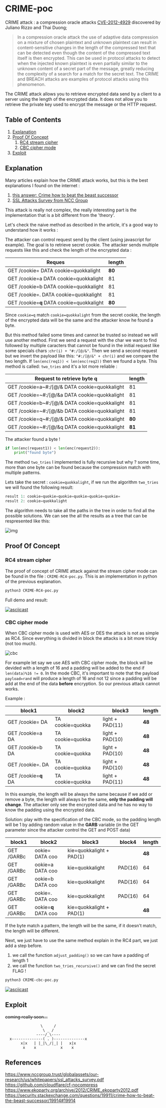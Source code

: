 # CRIME-poc

CRIME attack : a compression oracle attacks [CVE-2012-4929](https://cve.mitre.org/cgi-bin/cvename.cgi?name=cve-2012-4929) discovered by Juliano Rizzo and Thai Duong;

> In a compression oracle attack the use of adaptive data compression on a mixture of chosen plaintext and unknown plaintext can result in content-sensitive changes in the length of the compressed text that can be detected even though the content of the compressed text itself is then encrypted. This can be used in protocol attacks to detect when the injected known plaintext is even partially similar to the unknown content of a secret part of the message, greatly reducing the complexity of a search for a match for the secret text. The CRIME and BREACH attacks are examples of protocol attacks using this phenomenon.

The CRIME attack allows you to retrieve encrypted data send by a client to a server using the length of the encrypted data. It does not allow you to retrieve the private key used to encrypt the message or the HTTP request.

## Table of Contents

1. [Explanation](#explanation)
2. [Proof Of Concept](#proof-Of-Concept)
   1. [RC4 stream cipher](#rc4-stream-cipher)
   2. [CBC cipher mode](#cbc-cipher-mode)
3. [Exploit](#exploit)

## Explanation

Many articles explain how the CRIME attack works, but this is the best explanations I found on the internet :

1. [this answer: Crime how to beat the beast successor](https://security.stackexchange.com/questions/19911/crime-how-to-beat-the-beast-successor/19914#19914)
2. [SSL Attacks Survey from NCC Group](https://www.nccgroup.trust/globalassets/our-research/us/whitepapers/ssl_attacks_survey.pdf)

This attack is really not complex, the really interesting part is the implementation that is a bit different from the 'theory'.

Let's check the naive method as described in the article, it's a good way to understand how it works : 

The attacker can control request send by the client (using javascript for example). The goal is to retrieve secret cookie. The attacker sends multiple requests like this and check the length of the encrypted data :

| Reques | length
|---|---|
| GET /cookie=  DATA cookie=quokkalight | **80** |
| GET /cookie=a DATA cookie=quokkalight | 81 |
| GET /cookie=b DATA cookie=quokkalight | 81 |
| GET /cookie=. DATA cookie=quokkalight | 81 |
| GET /cookie=**q** DATA cookie=quokkalight | **80** |

Since `cookie=q` match `cookie=quokkalight` from the secret cookie, the length of the encrypted data will be the same and the attacker know he found a byte.

But this method failed some times and cannot be trusted so instead we will use another method.
First we send a request with the char we want to find followed by multiple caracters that cannot be found in the initial request like some specials chars :`chr(i) + "#:/[@/&"`. Then we send a second request but we invert the payload like this: `"#:/[@/&" + chr(i)` and we compare the two length. If `len(enc(req1)) < len(enc(req2))` then we found a byte. This method is called: `two_tries` and it's a lot more reliable :

| Request to retrieve  byte q | length
|---|---|
| GET /cookie=a~#:/[@/& DATA cookie=quokkalight | 81 |
| GET /cookie=~#:/[@/&a DATA cookie=quokkalight | 81 |
| GET /cookie=b~#:/[@/& DATA cookie=quokkalight | 81 |
| GET /cookie=~#:/[@/&b DATA cookie=quokkalight | 81 |
| GET /cookie=q~#:/[@/& DATA cookie=quokkalight | **80** |
| GET /cookie=~#:/[@/&q DATA cookie=quokkalight | **81** |

The attacker found a byte !

```python
if len(enc(request1)) < len(enc(request2)):
    print("found byte")
```

The method `two_tries` I implemented is fully recursive but why ? some time, more than one byte can be found because the compression match with multiple patterns.

Lets take the secret : `cookie=quokkalight`, if we run the algorithm `two_tries` we will found the following result:

```python
result 1: cookie=quokie=quokie=quokie=quokie=quokie=
result 2: cookie=quokkalight
```

The algorithm needs to take all the paths in the tree in order to find all the possible solutions.
We can see the all the results as a tree that can be respresented like this:

![img](https://user-images.githubusercontent.com/5891788/39074732-e73d07bc-44f2-11e8-952e-849e56e8f95a.png)

## Proof Of Concept

### RC4 stream cipher

The proof of concept of CRIME attack against the stream cipher mode can be found in the file : `CRIME-RC4-poc.py`. This is an implementation in python of the previous explanation.

```bash
python3 CRIME-RC4-poc.py
```

Full demo and result:

[![asciicast](https://asciinema.org/a/igA5aaqc5Mf0RMklxuPu6aPyw.png)](https://asciinema.org/a/igA5aaqc5Mf0RMklxuPu6aPyw)

### CBC cipher mode

When CBC cipher mode is used with AES or DES the attack is not as simple as RC4. Since everything is divided in block the attacks is a bit more tricky (not too much).

![cbc](https://upload.wikimedia.org/wikipedia/commons/thumb/8/80/CBC_encryption.svg/601px-CBC_encryption.svg.png)

For example let say we use AES with CBC cipher mode, the block will be devided with a length of 16 and a padding will be added to the end if `len(data)%16 != 0`.
In the mode CBC, it's important to note that the payload `payload=rand` will produce a length of 16 and not 12 since a padding will be add at the end of the data **before** encryption. So our previous attack cannot works.

Example :

| block1 | block2 | block3 | length
|---|---|---|---|
| GET /cookie=  DA | TA cookie=quokka | light + PAD(11) | **48** |
| GET /cookie=a DA | TA cookie=quokka | light + PAD(10) | **48** |
| GET /cookie=b DA | TA cookie=quokka | light + PAD(10) | **48** |
| GET /cookie=. DA | TA cookie=quokka | light + PAD(10) | **48** |
| GET /cookie=**q** DA | TA cookie=quokka | light + PAD(11) | **48** |

In this example, the length will be always the same because if we add or remove a byte, the length will always be the same, **only the padding will change**. The attacker only see the encrypted data and he has no way to know the padding using the encrypted data.

Solution: play with the specification of the CBC mode, so the padding length will be 1 by adding random value in the **GARB** variable (in the GET parameter since the attacker control the GET and POST data)

| block1 | block2 | block3 | block4 | length
|---|---|---|---|---|
| GET /GARBc | ookie=  DATA coo | kie=quokkalight + PAD(1) | | **48** |
| GET /GARBc | ookie=a DATA coo | kie=quokkalight | PAD(16) | 64 |
| GET /GARBc | ookie=b DATA coo | kie=quokkalight | PAD(16) | 64 |
| GET /GARBc | ookie=. DATA coo | kie=quokkalight | PAD(16) | 64 |
| GET /GARBc | ookie=**q** DATA coo | kie=quokkalight + PAD(1) | | **48** |

If the byte match a pattern, the length will be the same, if it doesn't match, the length will be different.

Next, we just have to use the same method explain in the RC4 part, we just add a step before.

1. we call the function `adjust_padding()` so we can have a padding of length 1
2. we call the function `two_tries_recursive()` and we can find the secret FLAG !

```bash
python3 CRIME-cbc-poc.py
```

[![asciicast](https://user-images.githubusercontent.com/5891788/39086213-b604a438-458e-11e8-8626-f1a78c37f410.png)](https://asciinema.org/a/6XrXwP4B4pwTxHrCdwtvz1tfX)

## Exploit

<del>coming really soon...</del>

```
                \     /
                 \ _ /
              ----/_\----
  x--------------( . )--------------x
       x|x   | |_|\_/|_| |   x|x
        x    x           x    x     
```

## References

https://www.nccgroup.trust/globalassets/our-research/us/whitepapers/ssl_attacks_survey.pdf
https://github.com/cloudflare/cf-nocompress
https://www.ekoparty.org/archive/2012/CRIME_ekoparty2012.pdf
https://security.stackexchange.com/questions/19911/crime-how-to-beat-the-beast-successor/19914#19914

